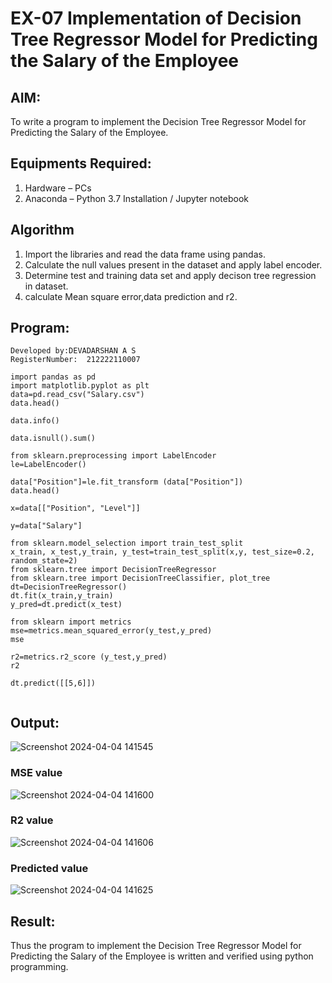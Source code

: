 # EX-07 Implementation of Decision Tree Regressor Model for Predicting the Salary of the Employee

## AIM:
To write a program to implement the Decision Tree Regressor Model for Predicting the Salary of the Employee.

## Equipments Required:
1. Hardware – PCs
2. Anaconda – Python 3.7 Installation / Jupyter notebook


## Algorithm
1. Import the libraries and read the data frame using pandas.
2. Calculate the null values present in the dataset and apply label encoder.
3. Determine test and training data set and apply decison tree regression in dataset.
4. calculate Mean square error,data prediction and r2.  

## Program:
```
Developed by:DEVADARSHAN A S
RegisterNumber:  212222110007
```
```
import pandas as pd
import matplotlib.pyplot as plt
data=pd.read_csv("Salary.csv")
data.head()

data.info()

data.isnull().sum()

from sklearn.preprocessing import LabelEncoder
le=LabelEncoder()

data["Position"]=le.fit_transform (data["Position"])
data.head()

x=data[["Position", "Level"]]

y=data["Salary"]

from sklearn.model_selection import train_test_split
x_train, x_test,y_train, y_test=train_test_split(x,y, test_size=0.2, random_state=2)
from sklearn.tree import DecisionTreeRegressor
from sklearn.tree import DecisionTreeClassifier, plot_tree
dt=DecisionTreeRegressor()
dt.fit(x_train,y_train)
y_pred=dt.predict(x_test)

from sklearn import metrics
mse=metrics.mean_squared_error(y_test,y_pred)
mse

r2=metrics.r2_score (y_test,y_pred)
r2

dt.predict([[5,6]])


```
## Output:
![Screenshot 2024-04-04 141545](https://github.com/DEVADARSHAN2/Implementation-of-Decision-Tree-Regressor-Model-for-Predicting-the-Salary-of-the-Employee/assets/119432150/49478386-a7f8-4cf4-89ca-cbdd398e413f)
### MSE value
![Screenshot 2024-04-04 141600](https://github.com/DEVADARSHAN2/Implementation-of-Decision-Tree-Regressor-Model-for-Predicting-the-Salary-of-the-Employee/assets/119432150/7606637f-a67b-464e-9a37-1962badcccd9)
### R2 value
![Screenshot 2024-04-04 141606](https://github.com/DEVADARSHAN2/Implementation-of-Decision-Tree-Regressor-Model-for-Predicting-the-Salary-of-the-Employee/assets/119432150/f7992512-15da-41ca-a7c3-55f24363b588)
### Predicted value
![Screenshot 2024-04-04 141625](https://github.com/DEVADARSHAN2/Implementation-of-Decision-Tree-Regressor-Model-for-Predicting-the-Salary-of-the-Employee/assets/119432150/175b2f52-01e9-4dc2-a5fc-0068226d04a8)
## Result:
Thus the program to implement the Decision Tree Regressor Model for Predicting the Salary of the Employee is written and verified using python programming.
